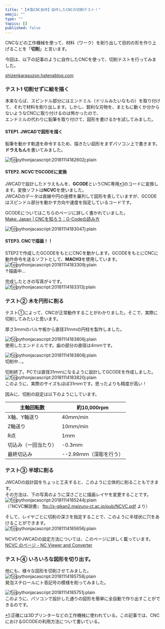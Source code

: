 ```yaml
---
title: "【木製CNC自作】自作したCNCの切削テスト！"
emoji: ""
type: ""
topics: []
published: false
---
```


CNCなどの工作機械を使って、材料（ワーク）を削り出して目的の形を作り上げることを「**切削**」と言います。

今回は、以下の記事のように自作したCNCを使って、切削テストを行ってみました。

[shizenkarasuzon.hatenablog.com](https://shizenkarasuzon.hatenablog.com/entry/2018/11/04/235423#%E6%9C%A8%E8%A3%BDCNC)

  
### テスト1 切削せずに絵を描く

本来ならば、スピンドル部分にはエンドミル（ドリルみたいなもの）を取り付けて、それで材料を削り出します。しかし、鋭利な刃物を、まともに動くか分からないようなCNCに取り付けるのは怖かったので、  
エンドミルの代わりに鉛筆を取り付けて、図形を書けるかを試してみました。  
  
#### STEP1\. JWCADで図形を描く

鉛筆を動かす軌道を命令するため、描きたい図形をまずパソコン上で書きます。  
**ドラえもん**を書いてみました。

![f:id:pythonjacascript:20181114182602j:plain](/images/ppythonjacascript2018111420181114182602.jpg "f:id:pythonjacascript:20181114182602j:plain")  
  
  
#### STEP2\. NCVCでGCODEに変換

JWCADで設計したドラえもんを、**GCODE**というCNC専用[\*1](#f-753f7560 "正確には3Dプリンターなどの工作機械に使われている。この記事では、CNCにおけるGCODEの利用方法について書いている。")のコードに変換します。変換ソフトは**NCVC**を使いました。  
JWCADのデータは直線や円の座標を羅列して図形を表していますが、GCODEはスピンドル部分を動かす方向や速度を指定しているコードです。

GCODEについてはこちらのページに詳しく書かれていました。  
[Make: Japan | CNCを知ろう：G-Codeの読み方](http://makezine.jp/blog/2017/01/get-to-know-your-cnc-how-to-read-g-code.html)

![f:id:pythonjacascript:20181114183047j:plain](/images/ppythonjacascript2018111420181114183047.jpg "f:id:pythonjacascript:20181114183047j:plain")  
  
  
#### STEP3\. CNCで描画！！

STEP2で作成したGCODEをもとにCNCを動かします。GCODEをもとにCNCに動作命令を送るソフトとして、**MACH3**を使用しています。  
![f:id:pythonjacascript:20181114183309j:plain](/images/ppythonjacascript2018111420181114183309.jpg "f:id:pythonjacascript:20181114183309j:plain")  
↑描画中...

完成したときの写真が↓です。  
![f:id:pythonjacascript:20181114183313j:plain](/images/ppythonjacascript2018111420181114183313.jpg "f:id:pythonjacascript:20181114183313j:plain")
  
  
### テスト② 木を円形に削る

テスト➀によって、CNCが正常動作することがわかりました。そこで、実際に切削してみたいと思います。

厚さ3ｍｍのバルサ板から直径31ｍｍの円柱を製作しました。

![f:id:pythonjacascript:20181114183806j:plain](/images/ppythonjacascript2018111420181114183806.jpg "f:id:pythonjacascript:20181114183806j:plain")  
使用したエンドミルです。歯の部分の直径は4ｍｍです。

  
![f:id:pythonjacascript:20181114183808j:plain](/images/ppythonjacascript2018111420181114183808.jpg "f:id:pythonjacascript:20181114183808j:plain")  
切削中...。

切削終了。PCでは直径31ｍｍになるように設計してGCODEを作成しました。  
![f:id:pythonjacascript:20181114183820j:plain](/images/ppythonjacascript2018111420181114183820.jpg "f:id:pythonjacascript:20181114183820j:plain")  
このように、実際のサイズもほぼ31ｍｍです。思ったよりも精度が高い！

因みに、切削の設定は以下のようにしています。

| 主軸回転数      | 約10,000rpm       |
| ---------- | ---------------- |
| X軸、Y軸送り    | 40ｍｍ/min         |
| Z軸送り       | 10ｍｍ/min         |
| R点         | 1ｍｍ              |
| 切込み（一回当たり） | \-0.3ｍｍ          |
| 最終切込み      | \--2.99ｍｍ（深彫を行う） |
  
  
### テスト③ 半球に削る

JWCADの設計図をちょっと工夫すると、このように立体的に削ることもできます。  
その方法は、下の写真のように深さごとに描画レイヤを変更することです。  
![f:id:pythonjacascript:20181114185244j:plain](/images/ppythonjacascript2018111420181114185244.jpg "f:id:pythonjacascript:20181114185244j:plain")  
（『NCVC解説書』 <ftp://s-gikan2.maizuru-ct.ac.jp/pub/NCVC.pdf> より）

そして、レイヤごとに切削の深さを指定することで、このように半球状に穴をあけることができます。  
![f:id:pythonjacascript:20181114185656j:plain](/images/ppythonjacascript2018111420181114185656.jpg "f:id:pythonjacascript:20181114185656j:plain")  

NCVCやJWCADの設定方法については、このページに詳しく載っています。  
[NCVC のページ - NC Viewer and Converter](http://s-gikan2.maizuru-ct.ac.jp/xcl/)  
  
  
### テスト④ いろいろな図形を切り出す。

他にも、様々な図形を切削させてみました。  
![f:id:pythonjacascript:20181114185758j:plain](/images/ppythonjacascript2018111420181114185758.jpg "f:id:pythonjacascript:20181114185758j:plain")  
発泡スチロールにト音記号の模様を削ってみました。

  
![f:id:pythonjacascript:20181114185751j:plain](/images/ppythonjacascript2018111420181114185751.jpg "f:id:pythonjacascript:20181114185751j:plain")  
このように、パソコンで設計した通りの図形を簡単に全自動で作り出すことができるのです。

[\*1](#fn-753f7560):正確には3Dプリンターなどの工作機械に使われている。この記事では、CNCにおけるGCODEの利用方法について書いている。